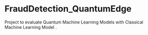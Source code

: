 # FraudDetection_QuantumEdge
Project to evaluate Quantum Machine Learning Models with Classical Machine Learning Model .

